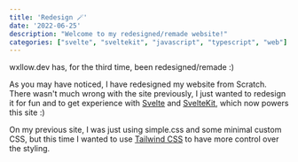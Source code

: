 ```yaml
---
title: 'Redesign 🪄'
date: '2022-06-25'
description: "Welcome to my redesigned/remade website!"
categories: ["svelte", "sveltekit", "javascript", "typescript", "web"]
---
```


wxllow.dev has, for the third time, been redesigned/remade :)

As you may have noticed, I have redesigned my website from Scratch.
There wasn't much wrong with the site previously, I just wanted to redesign it for fun and to get experience with [Svelte](https://svelte.dev/) and [SvelteKit](https://kit.svelte.dev/), which now powers this site :)

On my previous site, I was just using simple.css and some minimal custom CSS, but this time I wanted to use [Tailwind CSS](https://tailwindcss.com/) to have more control over the styling.
